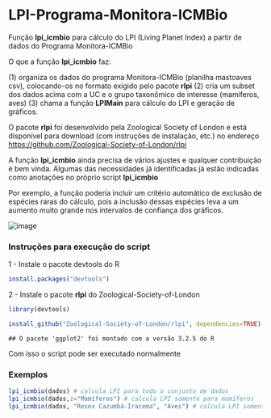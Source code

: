 # LPI-Programa-Monitora-ICMBio

Função **lpi_icmbio** para cálculo do LPI (Living Planet Index) a partir de dados do Programa Monitora-ICMBio

O que a função **lpi_icmbio** faz:

(1) organiza os dados do programa Monitora-ICMBio (planilha mastoaves csv), colocando-os no formato exigido pelo pacote **rlpi**
(2) cria um subset dos dados acima com a UC e o grupo taxonômico de interesse (mamíferos, aves)
(3) chama a função **LPIMain** para cálculo do LPI e geração de gráficos.

O pacote **rlpi** foi desenvolvido pela Zoological Society of London e está disponível para download (com instruções de instalação, etc.) no endereço https://github.com/Zoological-Society-of-London/rlpi

A função **lpi_icmbio** ainda precisa de vários ajustes e qualquer contribuição é bem vinda. Algumas das necessidades já identificadas já estão indicadas como anotações no próprio script **lpi_icmbio**

Por exemplo, a função poderia incluir um critério automático de exclusão de espécies raras do cálculo, pois a inclusão dessas espécies leva a um aumento muito grande nos intervalos de confiança dos gráficos.

![image](https://user-images.githubusercontent.com/39089964/46036611-4e12e780-c0dc-11e8-94d2-6e66d98edc30.png)

### Instruções para execução do script

1 - Instale o pacote devtools do R

```r
install.packages("devtools")
```

2 - Instale o pacote **rlpi** do Zoological-Society-of-London


```r
library(devtools)

install_github("Zoological-Society-of-London/rlpi", dependencies=TRUE)
```

```
## O pacote 'ggplot2' foi montado com a versão 3.2.5 do R
```

Com isso o script pode ser executado normalmente


### Exemplos

```r
lpi_icmbio(dados) # calcula LPI para todo o conjunto de dados
lpi_icmbio(dados,z="Mamíferos") # calcula LPI somente para mamíferos
lpi_icmbio(dados, "Resex Cazumbá-Iracema", "Aves") # calcula LPI somente para Resex Cazumbá-Iracema, somente para aves
```


